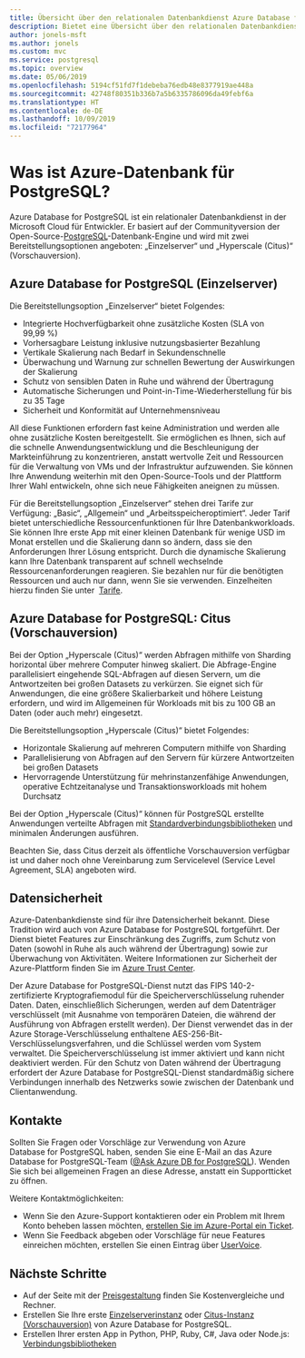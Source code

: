 ```yaml
---
title: Übersicht über den relationalen Datenbankdienst Azure Database for PostgreSQL
description: Bietet eine Übersicht über den relationalen Datenbankdienst Azure-Datenbank für PostgreSQL.
author: jonels-msft
ms.author: jonels
ms.custom: mvc
ms.service: postgresql
ms.topic: overview
ms.date: 05/06/2019
ms.openlocfilehash: 5194cf51fd7f1debeba76edb48e8377919ae448a
ms.sourcegitcommit: 42748f80351b336b7a5b6335786096da49febf6a
ms.translationtype: HT
ms.contentlocale: de-DE
ms.lasthandoff: 10/09/2019
ms.locfileid: "72177964"
---
```

# <a name="what-is-azure-database-for-postgresql"></a>Was ist Azure-Datenbank für PostgreSQL?
Azure Database for PostgreSQL ist ein relationaler Datenbankdienst in der Microsoft Cloud für Entwickler. Er basiert auf der Communityversion der Open-Source-[PostgreSQL](https://www.postgresql.org/)-Datenbank-Engine und wird mit zwei Bereitstellungsoptionen angeboten: „Einzelserver“ und „Hyperscale (Citus)“ (Vorschauversion).

## <a name="azure-database-for-postgresql---single-server"></a>Azure Database for PostgreSQL (Einzelserver)
Die Bereitstellungsoption „Einzelserver“ bietet Folgendes:

- Integrierte Hochverfügbarkeit ohne zusätzliche Kosten (SLA von 99,99 %)
- Vorhersagbare Leistung inklusive nutzungsbasierter Bezahlung
- Vertikale Skalierung nach Bedarf in Sekundenschnelle
- Überwachung und Warnung zur schnellen Bewertung der Auswirkungen der Skalierung
- Schutz von sensiblen Daten in Ruhe und während der Übertragung
- Automatische Sicherungen und Point-in-Time-Wiederherstellung für bis zu 35 Tage
- Sicherheit und Konformität auf Unternehmensniveau

All diese Funktionen erfordern fast keine Administration und werden alle ohne zusätzliche Kosten bereitgestellt. Sie ermöglichen es Ihnen, sich auf die schnelle Anwendungsentwicklung und die Beschleunigung der Markteinführung zu konzentrieren, anstatt wertvolle Zeit und Ressourcen für die Verwaltung von VMs und der Infrastruktur aufzuwenden. Sie können Ihre Anwendung weiterhin mit den Open-Source-Tools und der Plattform Ihrer Wahl entwickeln, ohne sich neue Fähigkeiten aneignen zu müssen.

Für die Bereitstellungsoption „Einzelserver“ stehen drei Tarife zur Verfügung: „Basic“, „Allgemein“ und „Arbeitsspeicheroptimiert“. Jeder Tarif bietet unterschiedliche Ressourcenfunktionen für Ihre Datenbankworkloads. Sie können Ihre erste App mit einer kleinen Datenbank für wenige USD im Monat erstellen und die Skalierung dann so ändern, dass sie den Anforderungen Ihrer Lösung entspricht. Durch die dynamische Skalierung kann Ihre Datenbank transparent auf schnell wechselnde Ressourcenanforderungen reagieren. Sie bezahlen nur für die benötigten Ressourcen und auch nur dann, wenn Sie sie verwenden. Einzelheiten hierzu finden Sie unter  [Tarife](concepts-pricing-tiers.md).

## <a name="azure-database-for-postgresql---hyperscale-citus-preview"></a>Azure Database for PostgreSQL: Citus (Vorschauversion)
Bei der Option „Hyperscale (Citus)“ werden Abfragen mithilfe von Sharding horizontal über mehrere Computer hinweg skaliert. Die Abfrage-Engine parallelisiert eingehende SQL-Abfragen auf diesen Servern, um die Antwortzeiten bei großen Datasets zu verkürzen. Sie eignet sich für Anwendungen, die eine größere Skalierbarkeit und höhere Leistung erfordern, und wird im Allgemeinen für Workloads mit bis zu 100 GB an Daten (oder auch mehr) eingesetzt.

Die Bereitstellungsoption „Hyperscale (Citus)“ bietet Folgendes:

- Horizontale Skalierung auf mehreren Computern mithilfe von Sharding
- Parallelisierung von Abfragen auf den Servern für kürzere Antwortzeiten bei großen Datasets
- Hervorragende Unterstützung für mehrinstanzenfähige Anwendungen, operative Echtzeitanalyse und Transaktionsworkloads mit hohem Durchsatz

Bei der Option „Hyperscale (Citus)“ können für PostgreSQL erstellte Anwendungen verteilte Abfragen mit [Standardverbindungsbibliotheken](./concepts-connection-libraries.md) und minimalen Änderungen ausführen.

Beachten Sie, dass Citus derzeit als öffentliche Vorschauversion verfügbar ist und daher noch ohne Vereinbarung zum Servicelevel (Service Level Agreement, SLA) angeboten wird.

## <a name="data-security"></a>Datensicherheit
Azure-Datenbankdienste sind für ihre Datensicherheit bekannt. Diese Tradition wird auch von Azure Database for PostgreSQL fortgeführt. Der Dienst bietet Features zur Einschränkung des Zugriffs, zum Schutz von Daten (sowohl in Ruhe als auch während der Übertragung) sowie zur Überwachung von Aktivitäten. Weitere Informationen zur Sicherheit der Azure-Plattform finden Sie im [Azure Trust Center](https://azure.microsoft.com/overview/trusted-cloud/).

Der Azure Database for PostgreSQL-Dienst nutzt das FIPS 140-2-zertifizierte Kryptografiemodul für die Speicherverschlüsselung ruhender Daten. Daten, einschließlich Sicherungen, werden auf dem Datenträger verschlüsselt (mit Ausnahme von temporären Dateien, die während der Ausführung von Abfragen erstellt werden). Der Dienst verwendet das in der Azure Storage-Verschlüsselung enthaltene AES-256-Bit-Verschlüsselungsverfahren, und die Schlüssel werden vom System verwaltet. Die Speicherverschlüsselung ist immer aktiviert und kann nicht deaktiviert werden. Für den Schutz von Daten während der Übertragung erfordert der Azure Database for PostgreSQL-Dienst standardmäßig sichere Verbindungen innerhalb des Netzwerks sowie zwischen der Datenbank und Clientanwendung.

## <a name="contacts"></a>Kontakte
Sollten Sie Fragen oder Vorschläge zur Verwendung von Azure Database for PostgreSQL haben, senden Sie eine E-Mail an das Azure Database for PostgreSQL-Team ([@Ask Azure DB for PostgreSQL](mailto:AskAzureDBforPostgreSQL@service.microsoft.com)). Wenden Sie sich bei allgemeinen Fragen an diese Adresse, anstatt ein Supportticket zu öffnen.

Weitere Kontaktmöglichkeiten:
- Wenn Sie den Azure-Support kontaktieren oder ein Problem mit Ihrem Konto beheben lassen möchten, [erstellen Sie im Azure-Portal ein Ticket](https://portal.azure.com/?#blade/Microsoft_Azure_Support/HelpAndSupportBlade).
- Wenn Sie Feedback abgeben oder Vorschläge für neue Features einreichen möchten, erstellen Sie einen Eintrag über [UserVoice](https://feedback.azure.com/forums/597976-azure-database-for-postgresql).

## <a name="next-steps"></a>Nächste Schritte
- Auf der Seite mit der [Preisgestaltung](https://azure.microsoft.com/pricing/details/postgresql/) finden Sie Kostenvergleiche und Rechner.
- Erstellen Sie Ihre erste [Einzelserverinstanz](./quickstart-create-server-database-portal.md) oder [Citus-Instanz (Vorschauversion)](./quickstart-create-hyperscale-portal.md) von Azure Database for PostgreSQL.
- Erstellen Ihrer ersten App in Python, PHP, Ruby, C\#, Java oder Node.js: [Verbindungsbibliotheken](./concepts-connection-libraries.md)
